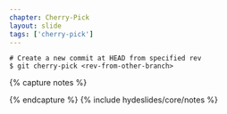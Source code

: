 ```yaml
---
chapter: Cherry-Pick
layout: slide
tags: ['cherry-pick']
---
```


	# Create a new commit at HEAD from specified rev
	$ git cherry-pick <rev-from-other-branch>
    

{% capture notes %}

{% endcapture %}
{% include hydeslides/core/notes %}

    
